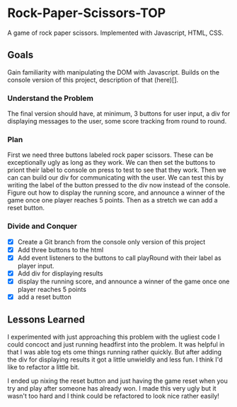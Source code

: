 # Rock-Paper-Scissors-TOP
A game of rock paper scissors. Implemented with Javascript, HTML, CSS.

## Goals 
Gain familiarity with manipulating the DOM with Javascript. Builds on the console version of this project, description of that (here)[].

### Understand the Problem
The final version should have, at minimum, 3 buttons for user input, a div for displaying messages to the user, some score tracking from round to round. 


### Plan
First we need three buttons labeled rock paper scissors. These can be exceptionally ugly as long as they work. We can then set the buttons to priont their label to console on press to test to see that they work. Then we can can build our div for communicating with the user. We can test this by writing the label of the button pressed to the div now instead of the console. Figure out how to display the running score, and announce a winner of the game once one player reaches 5 points. Then as a stretch we can add a reset button.

### Divide and Conquer

- [x] Create a Git branch from the console only version of this project
- [x] Add three buttons to the html
- [x] Add event listeners to the buttons to call playRound with their label as player input.
- [x] Add div for displaying results
- [x] display the running score, and announce a winner of the game once one player reaches 5 points
- [x] add a reset button

## Lessons Learned
I experimented with just approaching this problem with the ugliest code I could concoct and just running headfirst into the problem. It was helpful in that I was able tog ets ome things running rather quickly. But after adding the div for displaying results it got a little unwieldly and less fun. I think I'd like to refactor a little bit. 

I ended up nixing the reset button and just having the game reset when you try and play after someone has already won. I made this very ugly but it wasn't too hard and I think could be refactored to look nice rather easily!